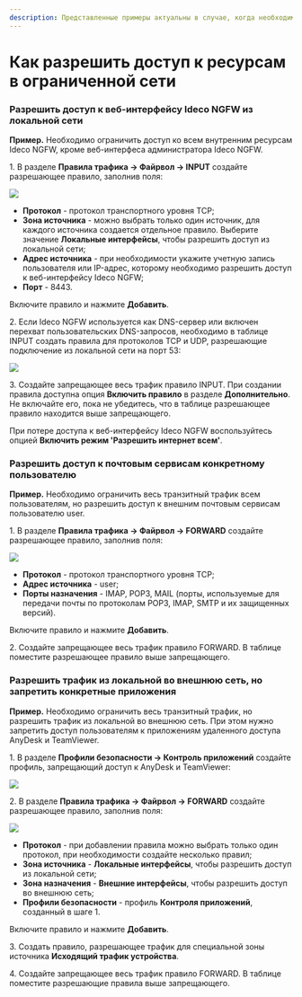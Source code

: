 ```yaml
---
description: Представленные примеры актуальны в случае, когда необходимо максимально ограничить доступ в интернет, но разрешить доступ к конкретным ресурсам.
---
```


# Как разрешить доступ к ресурсам в ограниченной сети

### Разрешить доступ к веб-интерфейсу Ideco NGFW из локальной сети

**Пример.** Необходимо ограничить доступ ко всем внутренним ресурсам Ideco NGFW, кроме веб-интерфеса администратора Ideco NGFW.

1\. В разделе **Правила трафика -> Файрвол -> INPUT** создайте разрешающее правило, заполнив поля:

![](/.gitbook/assets/firewall10.png)

* **Протокол** - протокол транспортного уровня TCP;
* **Зона источника** - можно выбрать только один источник, для каждого источника создается отдельное правило. Выберите значение **Локальные интерфейсы**, чтобы разрешить доступ из локальной сети;
* **Адрес источника** - при необходимости укажите учетную запись пользователя или IP-адрес, которому необходимо разрешить доступ к веб-интерфейсу Ideco NGFW;
* **Порт** - 8443.

Включите правило и нажмите **Добавить**.

2\. Если Ideco NGFW используется как DNS-сервер или включен перехват пользовательских DNS-запросов, необходимо в таблице INPUT создать правила для протоколов TCP и UDP, разрешающие подключение из локальной сети на порт 53:

![](/.gitbook/assets/firewall9.png)

3\. Создайте запрещающее весь трафик правило INPUT. При создании правила доступна опция **Включить правило** в разделе **Дополнительно**. Не включайте его, пока не убедитесь, что в таблице разрешающее правило находится выше запрещающего.

При потере доступа к веб-интерфейсу Ideco NGFW воспользуйтесь опцией **Включить режим 'Разрешить интернет всем'**.

### Разрешить доступ к почтовым сервисам конкретному пользователю

**Пример.** Необходимо ограничить весь транзитный трафик всем пользователям, но разрешить доступ к внешним почтовым сервисам пользователю user.

1\. В разделе **Правила трафика -> Файрвол -> FORWARD** создайте разрешающее правило, заполнив поля:

![](/.gitbook/assets/firewall12.png)

* **Протокол** - протокол транспортного уровня TCP;
* **Адрес источника** - user;
* **Порты назначения** - IMAP, POP3, MAIL (порты, используемые для передачи почты по протоколам POP3, IMAP, SMTP и их защищенных версий).

Включите правило и нажмите **Добавить**.

2\. Создайте запрещающее весь трафик правило FORWARD. В таблице поместите разрешающее правило выше запрещающего.

### Разрешить трафик из локальной во внешнюю сеть, но запретить конкретные приложения

**Пример.** Необходимо ограничить весь транзитный трафик, но разрешить трафик из локальной во внешнюю сеть. При этом нужно запретить доступ пользователям к приложениям удаленного доступа AnyDesk и TeamViewer.

1\. В разделе **Профили безопасности -> Контроль приложений** создайте профиль, запрещающий доступ к AnyDesk и TeamViewer:

![](/.gitbook/assets/application-control17.png)

2\. В разделе **Правила трафика -> Файрвол -> FORWARD** создайте разрешающее правило, заполнив поля:

![](/.gitbook/assets/firewall14.png)

* **Протокол** - при добавлении правила можно выбрать только один протокол, при необходимости создайте несколько правил;
* **Зона источника** - **Локальные интерфейсы**, чтобы разрешить доступ из локальной сети;
* **Зона назначения** - **Внешние интерфейсы**, чтобы разрешить доступ во внешнюю сеть;
* **Профили безопасности** - профиль **Контроля приложений**, созданный в шаге 1.

Включите правило и нажмите **Добавить**.

3\. Создать правило, разрешающее трафик для специальной зоны источника **Исходящий трафик устройства**.

4\. Создайте запрещающее весь трафик правило FORWARD. В таблице поместите разрешающие правила выше запрещающего.